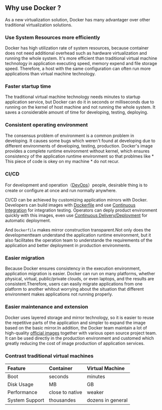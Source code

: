 ## Why use Docker ?
As a new virtualization solution, Docker has many advantager over
other traditional virtualization solutions.

### Use System Resources more efficiently

Docker has high utilization rate of system resources, because container does not need additional overhead such as hardware virtualization and running the whole system. It's more efficient than traditional virtual machine technology in application executing speed, memory expend and file storage speed. Therefore, a host with the same configuration can often run more applications than virtual machine technology.

### Faster startup time

The traditional virtual machine technology needs minutes to startup application service, but Docker can do it in seconds or milliseconds due to running on the kernel of host machine and not running the whole system. It saves a considerable amount of time for developing, testing, deploying.

### Consistent operating environment

The consensus problem of environment is a common problem in developing. It causes some bugs which weren't found at developing due to different environments of developing, testing, production. Docker's image provides a complete runtime environment without kernel, which ensures consistency of the application runtime environment so that problmes like * This piece of code is okey on my machine * do not recur.


### CI/CD

For development and operation（[DevOps](https://zh.wikipedia.org/wiki/DevOps)）people, desirable thing is to create or configure at once and run normally anywhere.

CI/CD can be achieved by customizing application mirrors with Docker. Developers can build images with [Dockerfile](../image/dockerfile/) and use [Continuous Integration](https://en.wikipedia.org/wiki/Continuous_integration) for integration testing. Operators can deply product environment quickly with this images, even use [Continuous Delivery/Deployment](https://en.wikipedia.org/wiki/Continuous_delivery) for automatic deployment.

And `Dockerfile` makes mirror construction transparent.Not only does the developmentteam understand the application runtime environment, but it also facilitates the operation team to understande the requirements of the application and better deployment in production environments.

### Easier migration

Because Docker ensures consistency in the execution environment, application migration is easier. Docker can run on many platforms, whether physical, virtual, public/private clouds, or even laptops, and the results are consistent.Therefore, users can easily migrate applications from one platform to another whitout worrying about the situation that different environment makes applications not running properly.

### Easier maintenance and extension

Docker uses layered storage and mirror technology, so it is easier to reuse the repetitive parts of the application and simpler to expand the image based on the basic mirror.In addition, the Docker team maintain a lot of high-quality [official images](https://hub.docker.com/search/?type=image&image_filter=official) together with various open source project team. It can be used directly in the production environment and customed which greatly reducing the cost of image production of application services.

### Contrast traditional virtual machines

|   Feature      |   Container        |   Virtual Machine   |
| :--------      | :--------          | :----------         |
| Boot           | seconds            | minutes             |
| Disk Usage     | MB                 | GB                  |
| Performance    | close to native    | weaker              |
| System Support | thousandes         | dozens in general   |
